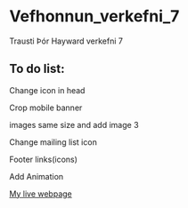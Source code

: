 # Vefhonnun_verkefni_7
 Trausti Þór Hayward verkefni 7
 
 ## To do list:
 Change icon in head
 
 Crop mobile banner
 
 images same size and add image 3
 
 Change mailing list icon 
 
 Footer links(icons)
 
 Add Animation
 
[My live webpage](web/index.html)
